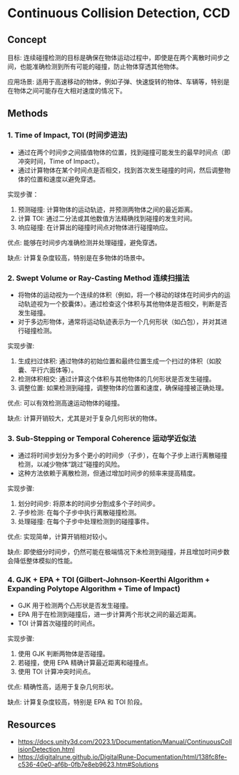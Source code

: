 
# Continuous Collision Detection, CCD


## Concept

目标: 连续碰撞检测的目标是确保在物体运动过程中，即使是在两个离散时间步之间，也能准确检测到所有可能的碰撞，防止物体穿透其他物体。

应用场景: 适用于高速移动的物体，例如子弹、快速旋转的物体、车辆等，特别是在物体之间可能存在大相对速度的情况下。

## Methods

### 1. Time of Impact, TOI (时间步进法)

- 通过在两个时间步之间插值物体的位置，找到碰撞可能发生的最早时间点（即冲突时间，Time of Impact）。
- 通过计算物体在某个时间点是否相交，找到首次发生碰撞的时间，然后调整物体的位置和速度以避免穿透。

实现步骤：
1. 预测碰撞: 计算物体的运动轨迹，并预测两物体之间的最近距离。
2. 计算 TOI: 通过二分法或其他数值方法精确找到碰撞的发生时间。
3. 响应碰撞: 在计算出的碰撞时间点对物体进行碰撞响应。

优点: 能够在时间步内准确检测并处理碰撞，避免穿透。

缺点: 计算复杂度较高，特别是在多物体的场景中。


### 2. Swept Volume or Ray-Casting Method 连续扫描法

- 将物体的运动视为一个连续的体积（例如，将一个移动的球体在时间步内的运动轨迹视为一个胶囊体）。通过检查这个体积与其他物体是否相交，判断是否发生碰撞。
- 对于多边形物体，通常将运动轨迹表示为一个几何形状（如凸包），并对其进行碰撞检测。

实现步骤:
1. 生成扫过体积: 通过物体的初始位置和最终位置生成一个扫过的体积（如胶囊、平行六面体等）。
2. 检测体积相交: 通过计算这个体积与其他物体的几何形状是否发生碰撞。
3. 调整位置: 如果检测到碰撞，调整物体的位置和速度，确保碰撞被正确处理。

优点: 可以有效检测高速运动物体的碰撞。

缺点: 计算开销较大，尤其是对于复杂几何形状的物体。


### 3. Sub-Stepping or Temporal Coherence  运动学近似法

- 通过将时间步划分为多个更小的时间步（子步），在每个子步上进行离散碰撞检测，以减少物体“跳过”碰撞的风险。
- 这种方法依赖于离散检测，但通过增加时间步的频率来提高精度。

实现步骤:

1. 划分时间步: 将原本的时间步分割成多个子时间步。
2. 子步检测: 在每个子步中执行离散碰撞检测。
3. 处理碰撞: 在每个子步中处理检测到的碰撞事件。

优点: 实现简单，计算开销相对较小。

缺点: 即使细分时间步，仍然可能在极端情况下未检测到碰撞，并且增加时间步数会降低整体模拟的性能。


### 4. GJK + EPA + TOI (Gilbert-Johnson-Keerthi Algorithm + Expanding Polytope Algorithm + Time of Impact)


- GJK 用于检测两个凸形状是否发生碰撞。
- EPA 用于在检测到碰撞后，进一步计算两个形状之间的最近距离。
- TOI 计算首次碰撞的时间点。

实现步骤:
1. 使用 GJK 判断两物体是否碰撞。
2. 若碰撞，使用 EPA 精确计算最近距离和碰撞点。
3. 使用 TOI 计算冲突时间点。

优点: 精确性高，适用于复杂几何形状。

缺点: 计算复杂度较高，特别是 EPA 和 TOI 阶段。



## Resources

- https://docs.unity3d.com/2023.1/Documentation/Manual/ContinuousCollisionDetection.html
- https://digitalrune.github.io/DigitalRune-Documentation/html/138fc8fe-c536-40e0-af6b-0fb7e8eb9623.htm#Solutions
